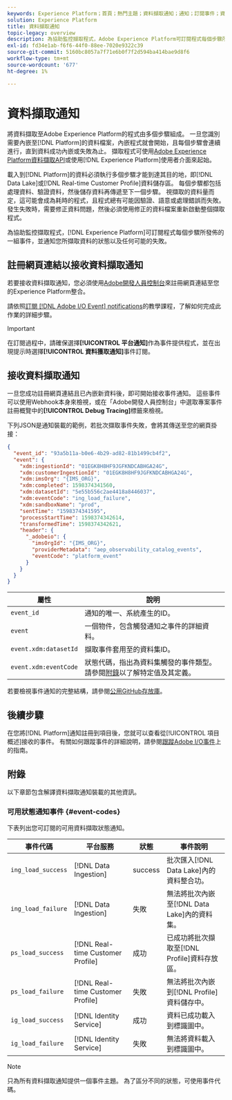 ```yaml
---
keywords: Experience Platform；首頁；熱門主題；資料擷取通知；通知；訂閱事件；資料擷取狀態事件；狀態事件；訂閱；狀態通知；
solution: Experience Platform
title: 資料擷取通知
topic-legacy: overview
description: 為協助監控擷取程式，Adobe Experience Platform可訂閱程式每個步驟所發佈的一組事件，並通知您所擷取資料的狀態以及任何可能的失敗情況。
exl-id: fd34e1ab-f6f6-44f0-88ee-7020e9322c39
source-git-commit: 5160bc8057a7f71e6b0f7f2d594ba414bae9d8f6
workflow-type: tm+mt
source-wordcount: '677'
ht-degree: 1%

---
```


# 資料擷取通知

將資料擷取至Adobe Experience Platform的程式由多個步驟組成。 一旦您識別需要內嵌至[!DNL Platform]的資料檔案，內嵌程式就會開始，且每個步驟會連續進行，直到資料成功內嵌或失敗為止。 擷取程式可使用[Adobe Experience Platform資料擷取API](https://www.adobe.io/experience-platform-apis/references/data-ingestion/)或使用[!DNL Experience Platform]使用者介面來起始。

載入到[!DNL Platform]的資料必須執行多個步驟才能到達其目的地，即[!DNL Data Lake]或[!DNL Real-time Customer Profile]資料儲存區。 每個步驟都包括處理資料、驗證資料，然後儲存資料再傳遞至下一個步驟。 視擷取的資料量而定，這可能會成為耗時的程式，且程式總有可能因驗證、語意或處理錯誤而失敗。 發生失敗時，需要修正資料問題，然後必須使用修正的資料檔案重新啟動整個擷取程式。

為協助監控擷取程式，[!DNL Experience Platform]可訂閱程式每個步驟所發佈的一組事件，並通知您所擷取資料的狀態以及任何可能的失敗。

## 註冊網頁連結以接收資料擷取通知

若要接收資料擷取通知，您必須使用[Adobe開發人員控制台](https://www.adobe.com/go/devs_console_ui)來註冊網頁連結至您的Experience Platform整合。

請依照[訂閱 [!DNL Adobe I/O Event] notifications](../../observability/alerts/subscribe.md)的教學課程，了解如何完成此作業的詳細步驟。

>[!IMPORTANT]
>
>在訂閱過程中，請確保選擇&#x200B;**[!UICONTROL 平台通知]**&#x200B;作為事件提供程式，並在出現提示時選擇&#x200B;**[!UICONTROL 資料獲取通知]**&#x200B;事件訂閱。

## 接收資料擷取通知

一旦您成功註冊網頁連結且已內嵌新資料後，即可開始接收事件通知。 這些事件可以使用Webhook本身來檢視，或在「Adobe開發人員控制台」中選取專案事件註冊概覽中的&#x200B;**[!UICONTROL Debug Tracing]**&#x200B;標籤來檢視。

下列JSON是通知裝載的範例，若批次擷取事件失敗，會將其傳送至您的網頁掛接：

```json
{
  "event_id": "93a5b11a-b0e6-4b29-ad82-81b1499cb4f2",
  "event": {
    "xdm:ingestionId": "01EGK8H8HF9JGFKNDCABHGA24G",
    "xdm:customerIngestionId": "01EGK8H8HF9JGFKNDCABHGA24G",
    "xdm:imsOrg": "{IMS_ORG}",
    "xdm:completed": 1598374341560,
    "xdm:datasetId": "5e55b556c2ae4418a8446037",
    "xdm:eventCode": "ing_load_failure",
    "xdm:sandboxName": "prod",
    "sentTime": "1598374341595",
    "processStartTime": 1598374342614,
    "transformedTime": 1598374342621,
    "header": {
      "_adobeio": {
        "imsOrgId": "{IMS_ORG}",
        "providerMetadata": "aep_observability_catalog_events",
        "eventCode": "platform_event"
      }
    }
  }
}
```

| 屬性 | 說明 |
| --- | --- |
| `event_id` | 通知的唯一、系統產生的ID。 |
| `event` | 一個物件，包含觸發通知之事件的詳細資料。 |
| `event.xdm:datasetId` | 擷取事件套用至的資料集ID。 |
| `event.xdm:eventCode` | 狀態代碼，指出為資料集觸發的事件類型。 請參閱[附錄](#event-codes)以了解特定值及其定義。 |

若要檢視事件通知的完整結構，請參閱[公用GitHub存放庫](https://github.com/adobe/xdm/blob/master/schemas/notifications/ingestion.schema.json)。

## 後續步驟

在您將[!DNL Platform]通知註冊到項目後，您就可以查看從[!UICONTROL 項目概述]接收的事件。 有關如何跟蹤事件的詳細說明，請參閱[跟蹤Adobe I/O事件](https://www.adobe.io/apis/experienceplatform/events/docs.html#!adobedocs/adobeio-events/master/support/tracing.md)上的指南。

## 附錄

以下章節包含解譯資料擷取通知裝載的其他資訊。

### 可用狀態通知事件 {#event-codes}

下表列出您可訂閱的可用資料擷取狀態通知。

| 事件代碼 | 平台服務 | 狀態 | 事件說明 |
| --- | ---------------- | ------ | ----------------- |
| `ing_load_success` | [!DNL Data Ingestion] | success | 批次匯入[!DNL Data Lake]內的資料整合功。 |
| `ing_load_failure` | [!DNL Data Ingestion] | 失敗 | 無法將批次內嵌至[!DNL Data Lake]內的資料集。 |
| `ps_load_success` | [!DNL Real-time Customer Profile] | 成功 | 已成功將批次擷取至[!DNL Profile]資料存放區。 |
| `ps_load_failure` | [!DNL Real-time Customer Profile] | 失敗 | 無法將批次內嵌到[!DNL Profile]資料儲存中。 |
| `ig_load_success` | [!DNL Identity Service] | 成功 | 資料已成功載入到標識圖中。 |
| `ig_load_failure` | [!DNL Identity Service] | 失敗 | 無法將資料載入到標識圖中。 |

>[!NOTE]
>
>只為所有資料擷取通知提供一個事件主題。 為了區分不同的狀態，可使用事件代碼。
